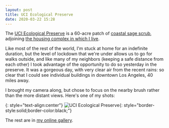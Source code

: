 ```yaml
---
layout: post
title: UCI Ecological Preserve
date: 2020-03-22 15:28
---
```

The [UCI Ecological Preserve](http://ecopreserve.ucnrs.org/) is a 60-acre patch of [coastal sage scrub](https://en.wikipedia.org/wiki/Coastal_sage_scrub), adjoining [the housing complex in which I live](https://en.wikipedia.org/wiki/University_Hills,_Irvine).

Like most of the rest of the world, I'm stuck at home for an indefinite duration, but the level of lockdown that we're under allows us to go for walks outside, and like many of my neighbors (keeping a safe distance from each other) I took advantage of the opportunity to do so yesterday in the preserve. It was a gorgeous day, with very clear air from the recent rains: so clear that I could see individual buildings in downtown Los Angeles, 40 miles away.

I brought my camera along, but chose to focus on the nearby brush rather than the more distant views. Here's one of my shots:

{: style="text-align:center"}
![UCI Ecological Preserve](https://www.ics.uci.edu/~eppstein/pix/uciep/6-m.jpg){: style="border-style:solid;border-color:black;"}

The rest are in [my online gallery](https://www.ics.uci.edu/~eppstein/pix/uciep/index.html).